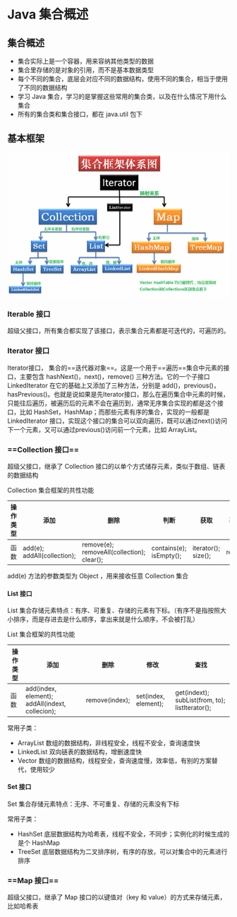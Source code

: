 # Java 集合概述

## 集合概述

- 集合实际上是一个容器，用来容纳其他类型的数据
- 集合里存储的是对象的引用，而不是基本数据类型
- 每个不同的集合，底层会对应不同的数据结构，使用不同的集合，相当于使用了不同的数据结构
- 学习 Java 集合，学习的是掌握这些常用的集合类，以及在什么情况下用什么集合
- 所有的集合类和集合接口，都在 java.util 包下

## 基本框架

![集合框架图](../picture\1010726-20170621004734695-988542448.png)	

### Iterable 接口

超级父接口，所有集合都实现了该接口，表示集合元素都是可迭代的，可遍历的。

### Iterator 接口

Iterator接口， 集合的==迭代器对象==。这是一个用于==遍历==集合中元素的接口，主要包含 hashNext()，next()，remove() 三种方法。它的一个子接口 LinkedIterator 在它的基础上又添加了三种方法，分别是 add()，previous()，hasPrevious()。也就是说如果是先Iterator接口，那么在遍历集合中元素的时候，只能往后遍历，被遍历后的元素不会在遍历到，通常无序集合实现的都是这个接口，比如 HashSet，HashMap；而那些元素有序的集合，实现的一般都是 LinkedIterator 接口，实现这个接口的集合可以双向遍历，既可以通过next()访问下一个元素，又可以通过previous()访问前一个元素，比如 ArrayList。

### ==Collection 接口==

超级父接口，继承了 Collection 接口的以单个方式储存元素，类似于数组、链表的数据结构

Collection 集合框架的共性功能

| 操作类型 | 添加                        | 删除                                         | 判断                     | 获取                 | 获取交集     | 集合变数组 |
| -------- | --------------------------- | -------------------------------------------- | ------------------------ | -------------------- | ------------ | ---------- |
| 函数     | add(e); addAll(collection); | remove(e);  removeAll(collection);  clear(); | contains(e);  isEmpty(); | iterator();  size(); | retainAll(); | toArray(); |

add(e) 方法的参数类型为 Object ，用来接收任意 Collection 集合

#### List 接口

List 集合存储元素特点：有序、可重复、存储的元素有下标。（有序不是指按照大小排序，而是存进去是什么顺序，拿出来就是什么顺序，不会被打乱）

List 集合框架的共性功能

| 操作类型 | 添加                                             | 删除           | 修改                 | 查找                                              |
| -------- | ------------------------------------------------ | -------------- | -------------------- | ------------------------------------------------- |
| 函数     | add(index, element);  addAll(indext, collecion); | remove(index); | set(index, element); | get(indext);  subList(from, to);  listIterator(); |

常用子类：

- ArrayList	数组的数据结构，非线程安全，线程不安全，查询速度快
- LinkedList  双向链表的数据结构，增删速度快
- Vector        数组的数据结构，线程安全，查询速度慢，效率低，有别的方案替代，使用较少


#### Set 接口

Set 集合存储元素特点：无序、不可重复、存储的元素没有下标

常用子类：

- HashSet		底层数据结构为哈希表，线程不安全，不同步；实例化的时候生成的是个 HashMap
- TreeSet		 底层数据结构为二叉排序树，有序的存放，可以对集合中的元素进行排序

### ==Map 接口==

超级父接口，继承了 Map 接口的以键值对（key 和 value）的方式来存储元素，比如哈希表

